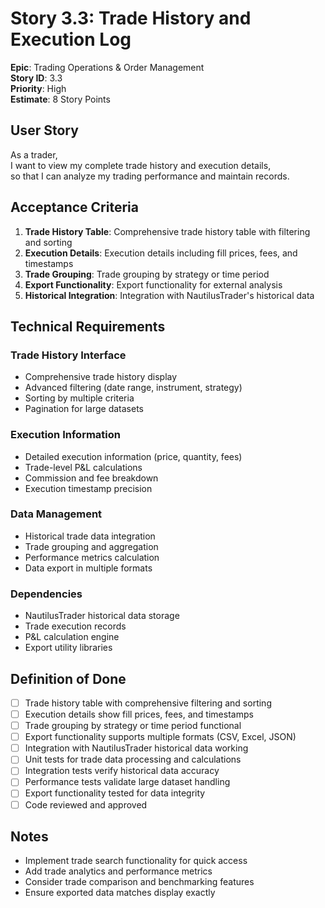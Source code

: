 # Story 3.3: Trade History and Execution Log

**Epic**: Trading Operations & Order Management  
**Story ID**: 3.3  
**Priority**: High  
**Estimate**: 8 Story Points  

## User Story

As a trader,  
I want to view my complete trade history and execution details,  
so that I can analyze my trading performance and maintain records.

## Acceptance Criteria

1. **Trade History Table**: Comprehensive trade history table with filtering and sorting
2. **Execution Details**: Execution details including fill prices, fees, and timestamps
3. **Trade Grouping**: Trade grouping by strategy or time period
4. **Export Functionality**: Export functionality for external analysis
5. **Historical Integration**: Integration with NautilusTrader's historical data

## Technical Requirements

### Trade History Interface
- Comprehensive trade history display
- Advanced filtering (date range, instrument, strategy)
- Sorting by multiple criteria
- Pagination for large datasets

### Execution Information
- Detailed execution information (price, quantity, fees)
- Trade-level P&L calculations
- Commission and fee breakdown
- Execution timestamp precision

### Data Management
- Historical trade data integration
- Trade grouping and aggregation
- Performance metrics calculation
- Data export in multiple formats

### Dependencies
- NautilusTrader historical data storage
- Trade execution records
- P&L calculation engine
- Export utility libraries

## Definition of Done

- [ ] Trade history table with comprehensive filtering and sorting
- [ ] Execution details show fill prices, fees, and timestamps
- [ ] Trade grouping by strategy or time period functional
- [ ] Export functionality supports multiple formats (CSV, Excel, JSON)
- [ ] Integration with NautilusTrader historical data working
- [ ] Unit tests for trade data processing and calculations
- [ ] Integration tests verify historical data accuracy
- [ ] Performance tests validate large dataset handling
- [ ] Export functionality tested for data integrity
- [ ] Code reviewed and approved

## Notes

- Implement trade search functionality for quick access
- Add trade analytics and performance metrics
- Consider trade comparison and benchmarking features
- Ensure exported data matches display exactly